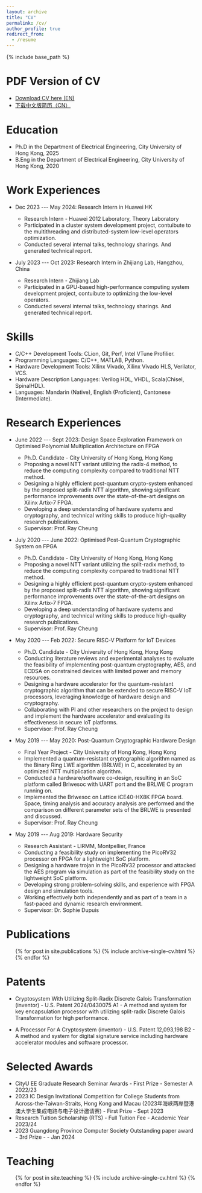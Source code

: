 ```yaml
---
layout: archive
title: "CV"
permalink: /cv/
author_profile: true
redirect_from:
  - /resume
---
```


{% include base_path %}

PDF Version of CV
======
* [Download CV here (EN)](http://gavinligy.github.io/GavinLI.github.io/files/liguangyan_05Mar2025_general_en.pdf)
* [下载中文版简历（CN）](http://gavinligy.github.io/GavinLI.github.io/files/liguangyan_05Mar2025_general_cn.pdf)

Education
======
* Ph.D in the Department of Electrical Engineering, City University of Hong Kong, 2025 
* B.Eng in the Department of Electrical Engineering, City University of Hong Kong, 2020

Work Experiences
======
* Dec 2023 --- May 2024: Research Intern in Huawei HK
  * Research Intern - Huawei 2012 Laboratory, Theory Laboratory
  * Participated in a cluster system development project, contuibute to the multithreading and distributed-system low-level operators optimization.
  * Conducted several internal talks, technology sharings. And generated technical report. 

* July 2023 --- Oct 2023: Research Intern in Zhijiang Lab, Hangzhou, China
  * Research Intern - Zhijiang Lab
  * Participated in a GPU-based high-performance computing system development project, contuibute to optimizing the low-level operators.
  * Conducted several internal talks, technology sharings. And generated technical report. 

Skills
======
* C/C++ Development Tools: CLion, Git, Perf, Intel VTune Profilier.
* Programming Languages: C/C++, MATLAB, Python.
* Hardware Development Tools: Xilinx Vivado, Xilinx Vivado HLS, Verilator, VCS.
* Hardware Description Languages: Verilog HDL, VHDL, Scala(Chisel, SpinalHDL).
* Languages: Mandarin (Native), English (Proficient), Cantonese (Intermediate).

Research Experiences
======
* June 2022 --- Sept 2023: Design Space Exploration Framework on Optimised Polynomial Multiplication Architecture on FPGA
  * Ph.D. Candidate - City University of Hong Kong, Hong Kong
  * Proposing a novel NTT variant utilizing the radix-4 method, to reduce the computing complexity compared to traditional NTT method.
  * Designing a highly efficient post-quantum crypto-system enhanced by the proposed split-radix NTT algorithm, showing significant performance improvements over the state-of-the-art designs on Xilinx Artix-7 FPGA.
  * Developing a deep understanding of hardware systems and cryptography, and technical writing skills to produce high-quality research publications. 
  * Supervisor: Prof. Ray Cheung

* July 2020 --- June 2022: Optimised Post-Quantum Cryptographic System on FPGA
  * Ph.D. Candidate - City University of Hong Kong, Hong Kong
  * Proposing a novel NTT variant utilizing the split-radix method, to reduce the computing complexity compared to traditional NTT method.
  * Designing a highly efficient post-quantum crypto-system enhanced by the proposed split-radix NTT algorithm, showing significant performance improvements over the state-of-the-art designs on Xilinx Artix-7 FPGA.
  * Developing a deep understanding of hardware systems and cryptography, and technical writing skills to produce high-quality research publications. 
  * Supervisor: Prof. Ray Cheung

* May 2020 --- Feb 2022: Secure RISC-V Platform for IoT Devices
  * Ph.D. Candidate - City University of Hong Kong, Hong Kong
  * Conducting literature reviews and experimental analyses to evaluate the feasibility of implementing post-quantum cryptography, AES, and ECDSA on constrained devices with limited power and memory resources.
  * Designing a hardware accelerator for the quantum-resistant cryptographic algorithm that can be extended to secure RISC-V IoT processors, leveraging knowledge of hardware design and cryptography.
  * Collaborating with PI and other researchers on the project to design and implement the hardware accelerator and evaluating its effectiveness in secure IoT platforms.
  * Supervisor: Prof. Ray Cheung

* May 2019 --- May 2020: Post-Quantum Cryptographic Hardware Design
  * Final Year Project - City University of Hong Kong, Hong Kong
  * Implemented a quantum-resistant cryptographic algorithm named as the Binary Ring LWE algorithm (BRLWE) in C, accelerated by an optimized NTT multiplication algorithm.
  * Conducted a hardware/software co-design, resulting in an SoC platform called Brlwesoc with UART port and the BRLWE C program running on.
  * Implemented the Brlwesoc on Lattice iCE40-HX8K FPGA board. Space, timing analysis and accuracy analysis are performed and the comparison on different parameter sets of the BRLWE is presented and discussed.
  * Supervisor: Prof. Ray Cheung

* May 2019 --- Aug 2019: Hardware Security
  * Research Assistant - LIRMM, Montpellier, France
  * Conducting a feasibility study on implementing the PicoRV32 processor on FPGA for a lightweight SoC platform.
  * Designing a hardware trojan in the PicoRV32 processor and attacked the AES program via simulation as part of the feasibility study on the lightweight SoC platform. 
  * Developing strong problem-solving skills, and experience with FPGA design and simulation tools.
  * Working effectively both independently and as part of a team in a fast-paced and dynamic research environment.
  * Supervisor: Dr. Sophie Dupuis

Publications
======
  <ul>{% for post in site.publications %}
    {% include archive-single-cv.html %}
  {% endfor %}</ul>


Patents
======
* Cryptosystem With Utilizing Split-Radix Discrete Galois Transformation (inventor) - U.S. Patent 2024/0430075 A1 - A method and system for key encapsulation processor with utilizing split-radix Discrete Galois Transformation for high performance.

* A Processor For A Cryptosystem (inventor) - U.S. Patent 12,093,198 B2 - A method and system for digital signature service including hardware accelerator modules and software processor.

Selected Awards
======
* CityU EE Graduate Research Seminar Awards - First Prize - Semester A 2022/23
* 2023 IC Design Invitational Competition for College Students from Across-the-Taiwan-Straits, Hong Kong and Macau (2023年海峡两岸暨港澳大学生集成电路与电子设计邀请赛) - First Prize - Sept 2023
* Research Tuition Scholarship (RTS) - Full Tuition Fee - Academic Year 2023/24
* 2023 Guangdong Province Computer Society Outstanding paper award - 3rd Prize - - Jan 2024

<!-- Talks
======
  <ul>{% for post in site.talks %}
    {% include archive-single-talk-cv.html %}
  {% endfor %}</ul> -->
  
Teaching
======
  <ul>{% for post in site.teaching %}
    {% include archive-single-cv.html %}
  {% endfor %}</ul>
  
<!-- Service and leadership
======
* Currently signed in to 43 different slack teams -->
